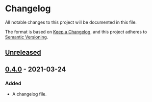 # Changelog

All notable changes to this project will be documented in this file.

The format is based on [Keep a Changelog](https://keepachangelog.com/en/1.0.0/),
and this project adheres to [Semantic Versioning](https://semver.org/spec/v2.0.0.html).

## [Unreleased]

## [0.4.0] - 2021-03-24

### Added

- A changelog file.

[Unreleased]: https://github.com/thomaseizinger/xmr-btc-swap/compare/0.4.0...HEAD
[0.4.0]: https://github.com/thomaseizinger/xmr-btc-swap/compare/daae2c1dedd534f6879db1790dd943a9075de74c...0.4.0
